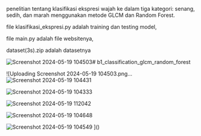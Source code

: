 
penelitian tentang klasifikasi ekspresi wajah ke dalam tiga kategori: senang, sedih, dan marah menggunakan metode GLCM dan Random Forest.


file klasifikasi_ekspresi.py adalah training dan testing model, 

file main.py adalah file websitenya, 


dataset(3s).zip adalah datasetnya

![Screenshot 2024-05-19 104503](https://github.com/wedawesnawa/b1_classification_glcm_random_forest/assets/54709755/ce604923-53b7-493a-8cf9-d2d4b1d9d5a2)# b1_classification_glcm_random_forest

![Uploading Screenshot 2024-05-19 104503.png…![Screenshot 2024-05-19 104431](https://github.com/wedawesnawa/b1_classification_glcm_random_forest/assets/54709755/f6d745c2-ae1a-4420-900c-0faa01499b57)

![Screenshot 2024-05-19 104333](https://github.com/wedawesnawa/b1_classification_glcm_random_forest/assets/54709755/705852bc-a267-4856-a5b5-3c85984a27e7)

![Screenshot 2024-05-19 112042](https://github.com/wedawesnawa/b1_classification_glcm_random_forest/assets/54709755/9d575801-2ce4-4b73-9db0-8362bc28afb7)


![Screenshot 2024-05-19 104648](https://github.com/wedawesnawa/b1_classification_glcm_random_forest/assets/54709755/c154fa7a-b6bc-42f2-83cc-131767e96c1a)

![Screenshot 2024-05-19 104549](https://github.com/wedawesnawa/b1_classification_glcm_random_forest/assets/54709755/096fce24-f6c5-448b-951b-68d3f5f2c211)
]()
